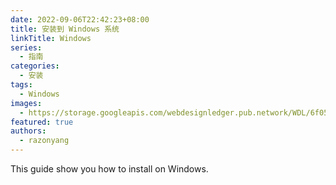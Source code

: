 ```yaml
---
date: 2022-09-06T22:42:23+08:00
title: 安装到 Windows 系统
linkTitle: Windows
series: 
  - 指南
categories:
  - 安装
tags:
  - Windows
images:
  - https://storage.googleapis.com/webdesignledger.pub.network/WDL/6f050e39-windows_10_logoblue.svg-copy_windows.jpg
featured: true
authors:
  - razonyang
---
```


This guide show you how to install on Windows.
